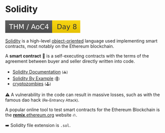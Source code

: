# Solidity

[![adventofcyber4](../../../../../cybersecurity/_badges/thm/adventofcyber4/day8.svg)](https://tryhackme.com/room/adventofcyber4)

<div class="row row-cols-md-2"><div>

[Solidity](https://soliditylang.org/) is a high-level [object-oriented](/programming-languages/_paradigm/oo.md) language used implementing smart contracts, most notably on the Ethereum blockchain.

A **smart contract** 📝 is a self-executing contracts with the terms of the agreement between buyer and seller directly written into code.

* [Solidity Documentation](https://docs.soliditylang.org/) <small>(⛪)</small>
* [Solidity By Example](https://solidity-by-example.org/) <small>(🚀)</small>
* [cryptozombies](https://cryptozombies.io/) <small>(🕹️)</small>

⚠️ A vulnerability in the code can result in massive losses, such as with the famous dao hack <small>(Re-Entrancy Attack)</small>.
</div><div>

A popular online tool to test smart contracts for the Ethereum Blockchain is the [**remix**.ethereum.org](https://remix.ethereum.org/) website 🔥.

➡️ Solidity file extension is `.sol`.
</div></div>